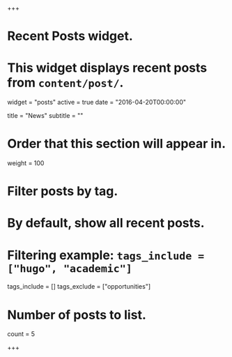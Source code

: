 +++
# Recent Posts widget.
# This widget displays recent posts from `content/post/`.
widget = "posts"
active = true
date = "2016-04-20T00:00:00"

title = "News"
subtitle = ""

# Order that this section will appear in.
weight = 100

# Filter posts by tag.
#  By default, show all recent posts.
#  Filtering example: `tags_include = ["hugo", "academic"]`
tags_include = []
tags_exclude = ["opportunities"]

# Number of posts to list.
count = 5

+++

